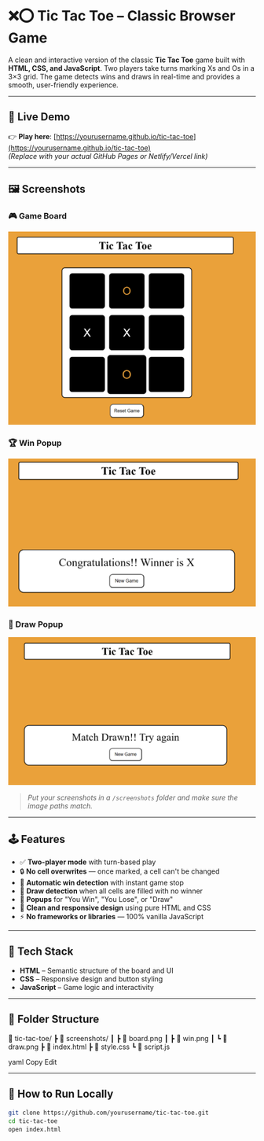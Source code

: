 # ❌⭕ Tic Tac Toe – Classic Browser Game

A clean and interactive version of the classic **Tic Tac Toe** game built with **HTML, CSS, and JavaScript**. Two players take turns marking Xs and Os in a 3×3 grid. The game detects wins and draws in real-time and provides a smooth, user-friendly experience.

---

## 🔗 Live Demo

👉 **Play here**: [https://yourusername.github.io/tic-tac-toe](https://yourusername.github.io/tic-tac-toe)  
_(Replace with your actual GitHub Pages or Netlify/Vercel link)_

---

## 🖼️ Screenshots

### 🎮 Game Board
![Tic Tac Toe Board](./screenshots/board.png)

### 🏆 Win Popup
![Win Popup](./screenshots/win.png)

### 🤝 Draw Popup
![Draw Popup](./screenshots/draw.png)

> _Put your screenshots in a `/screenshots` folder and make sure the image paths match._

---

## 🕹️ Features

- ✅ **Two-player mode** with turn-based play
- 🔒 **No cell overwrites** — once marked, a cell can't be changed
- 🧠 **Automatic win detection** with instant game stop
- 🤝 **Draw detection** when all cells are filled with no winner
- 📢 **Popups** for "You Win", "You Lose", or "Draw"
- 🎨 **Clean and responsive design** using pure HTML and CSS
- ⚡ **No frameworks or libraries** — 100% vanilla JavaScript

---

## 🧰 Tech Stack

- **HTML** – Semantic structure of the board and UI
- **CSS** – Responsive design and button styling
- **JavaScript** – Game logic and interactivity

---

## 📁 Folder Structure

📁 tic-tac-toe/
┣ 📁 screenshots/
┃ ┣ 📄 board.png
┃ ┣ 📄 win.png
┃ ┗ 📄 draw.png
┣ 📄 index.html
┣ 📄 style.css
┗ 📄 script.js

yaml
Copy
Edit

---

## 🚀 How to Run Locally

```bash
git clone https://github.com/yourusername/tic-tac-toe.git
cd tic-tac-toe
open index.html
